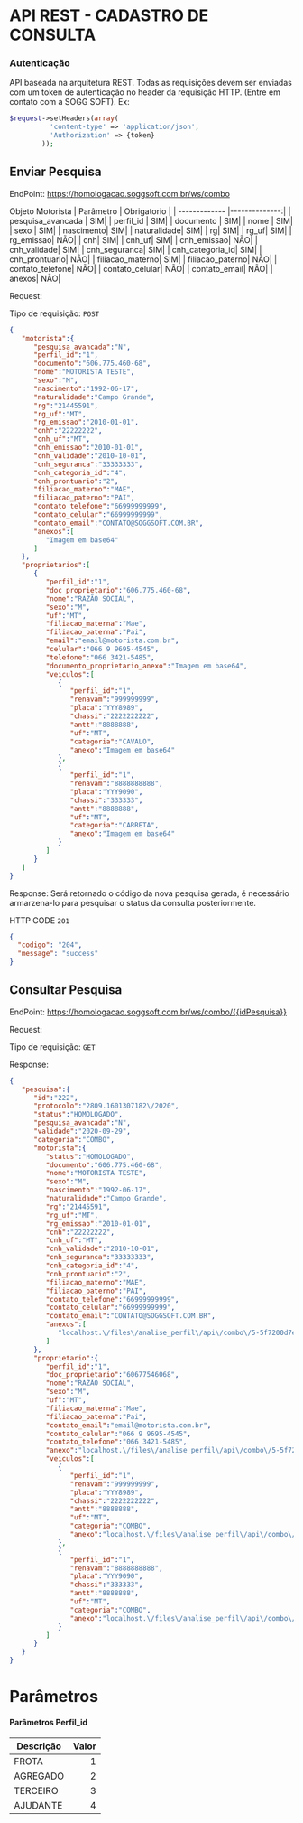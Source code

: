 # API REST - CADASTRO DE CONSULTA

### Autenticação

API baseada na arquitetura REST.
Todas as requisições devem ser enviadas com um token de autenticação no header da requisição HTTP. (Entre em contato com a SOGG SOFT). Ex:

```php 
$request->setHeaders(array(
          'content-type' => 'application/json',
          'Authorization' => {token}
        ));
```

                  
## Enviar Pesquisa

EndPoint: https://homologacao.soggsoft.com.br/ws/combo

Objeto Motorista
| Parâmetro     | Obrigatorio   |
| ------------- |--------------:|
| pesquisa_avancada      | SIM|
| perfil_id      | SIM|
| documento      | SIM|
| nome      | SIM|
| sexo      | SIM|
| nascimento| SIM|
| naturalidade| SIM|
| rg| SIM|
| rg_uf| SIM|
| rg_emissao| NÃO|
| cnh| SIM|
| cnh_uf| SIM|
| cnh_emissao| NÃO|
| cnh_validade| SIM|
| cnh_seguranca| SIM|
| cnh_categoria_id| SIM|
| cnh_prontuario| NÃO|
| filiacao_materno| SIM|
| filiacao_paterno| NÃO|
| contato_telefone| NÃO|
| contato_celular| NÃO|
| contato_email| NÃO|
| anexos| NÃO| 

Request:

Tipo de requisição: `POST`

```json
{
   "motorista":{
      "pesquisa_avancada":"N",
      "perfil_id":"1",
      "documento":"606.775.460-68",
      "nome":"MOTORISTA TESTE",
      "sexo":"M",
      "nascimento":"1992-06-17",
      "naturalidade":"Campo Grande",
      "rg":"21445591",
      "rg_uf":"MT",
      "rg_emissao":"2010-01-01",
      "cnh":"22222222",
      "cnh_uf":"MT",
      "cnh_emissao":"2010-01-01",
      "cnh_validade":"2010-10-01",
      "cnh_seguranca":"33333333",
      "cnh_categoria_id":"4",
      "cnh_prontuario":"2",
      "filiacao_materno":"MAE",
      "filiacao_paterno":"PAI",
      "contato_telefone":"66999999999",
      "contato_celular":"66999999999",
      "contato_email":"CONTATO@SOGGSOFT.COM.BR",
      "anexos":[
         "Imagem em base64"
      ]
   },
   "proprietarios":[
      {
         "perfil_id":"1",
         "doc_proprietario":"606.775.460-68",
         "nome":"RAZÃO SOCIAL",
         "sexo":"M",
         "uf":"MT",
         "filiacao_materna":"Mae",
         "filiacao_paterna":"Pai",
         "email":"email@motorista.com.br",
         "celular":"066 9 9695-4545",
         "telefone":"066 3421-5485",
         "documento_proprietario_anexo":"Imagem em base64",
         "veiculos":[
            {
               "perfil_id":"1",
               "renavam":"999999999",
               "placa":"YYY8989",
               "chassi":"2222222222",
               "antt":"8888888",
               "uf":"MT",
               "categoria":"CAVALO",
               "anexo":"Imagem em base64"
            },
            {
               "perfil_id":"1",
               "renavam":"8888888888",
               "placa":"YYY9090",
               "chassi":"333333",
               "antt":"8888888",
               "uf":"MT",
               "categoria":"CARRETA",
               "anexo":"Imagem em base64"
            }
         ]
      }
   ]
}
```

Response:
Será retornado o código da nova pesquisa gerada, é necessário armarzena-lo para pesquisar o status da consulta posteriormente.

HTTP CODE `201` 
```json
{
  "codigo": "204",
  "message": "success"
}
```

## Consultar Pesquisa

EndPoint: https://homologacao.soggsoft.com.br/ws/combo/{{idPesquisa}}

Request:

Tipo de requisição: `GET`

Response:
```json
{
   "pesquisa":{
      "id":"222",
      "protocolo":"2809.1601307182\/2020",
      "status":"HOMOLOGADO",
      "pesquisa_avancada":"N",
      "validade":"2020-09-29",
      "categoria":"COMBO",
      "motorista":{
         "status":"HOMOLOGADO",
         "documento":"606.775.460-68",
         "nome":"MOTORISTA TESTE",
         "sexo":"M",
         "nascimento":"1992-06-17",
         "naturalidade":"Campo Grande",
         "rg":"21445591",
         "rg_uf":"MT",
         "rg_emissao":"2010-01-01",
         "cnh":"22222222",
         "cnh_uf":"MT",
         "cnh_validade":"2010-10-01",
         "cnh_seguranca":"33333333",
         "cnh_categoria_id":"4",
         "cnh_prontuario":"2",
         "filiacao_materno":"MAE",
         "filiacao_paterno":"PAI",
         "contato_telefone":"66999999999",
         "contato_celular":"66999999999",
         "contato_email":"CONTATO@SOGGSOFT.COM.BR",
         "anexos":[
            "localhost.\/files\/analise_perfil\/api\/combo\/5-5f7200d7e2740.png"
         ]
      },
      "proprietario":{
         "perfil_id":"1",
         "doc_proprietario":"60677546068",
         "nome":"RAZÃO SOCIAL",
         "sexo":"M",
         "uf":"MT",
         "filiacao_materna":"Mae",
         "filiacao_paterna":"Pai",
         "contato_email":"email@motorista.com.br",
         "contato_celular":"066 9 9695-4545",
         "contato_telefone":"066 3421-5485",
         "anexo":"localhost.\/files\/analise_perfil\/api\/combo\/5-5f7200d7e50e3.png",
         "veiculos":[
            {
               "perfil_id":"1",
               "renavam":"999999999",
               "placa":"YYY8989",
               "chassi":"2222222222",
               "antt":"8888888",
               "uf":"MT",
               "categoria":"COMBO",
               "anexo":"localhost.\/files\/analise_perfil\/api\/combo\/375-5f7200d7e7d97.png"
            },
            {
               "perfil_id":"1",
               "renavam":"8888888888",
               "placa":"YYY9090",
               "chassi":"333333",
               "antt":"8888888",
               "uf":"MT",
               "categoria":"COMBO",
               "anexo":"localhost.\/files\/analise_perfil\/api\/combo\/376-5f7200d7ea46b.png"
            }
         ]
      }
   }
}
```
# Parâmetros

#### Parâmetros Perfil_id
| Descrição     | Valor   |
| ------------- |--------------:|
| FROTA         | 1|
| AGREGADO      | 2|
| TERCEIRO      | 3|
| AJUDANTE      | 4|




